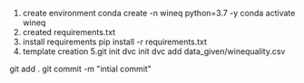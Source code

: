 1. create environment
conda create -n wineq python=3.7 -y
 conda activate wineq
2. created requirements.txt
3. install requirements
pip install -r requirements.txt
4. template creation
5.git init
dvc init
dvc add data_given/winequality.csv

git add .
git commit -m "intial commit"

